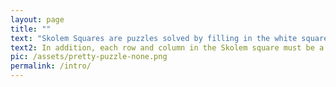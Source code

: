 ```yaml
---
layout: page
title: ""
text: "Skolem Squares are puzzles solved by filling in the white squares with numbers 1, 2, ...n where n is the largest allowed number. Each row and column can have at most two of any number."
text2: In addition, each row and column in the Skolem square must be a Skolem sequence, more on that below!
pic: /assets/pretty-puzzle-none.png
permalink: /intro/
---
```

